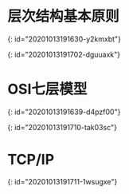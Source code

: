 # 层次结构基本原则
{: id="20201013191630-y2kmxbt"}

{: id="20201013191702-dguuaxk"}

# OSI七层模型
{: id="20201013191639-d4pzf00"}

{: id="20201013191710-tak03sc"}

# TCP/IP
{: id="20201013191711-1wsugxe"}
